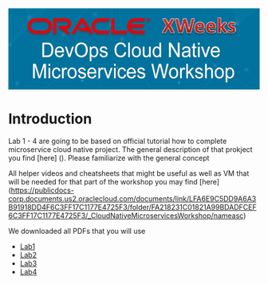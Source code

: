![](../common/images/header.png)

# Introduction #

Lab 1 - 4 are going to be based on official tutorial how to complete microservice cloud native project. 
The general description of that prokject you find [here] (). Please familiarize with the general concept

All helper videos and cheatsheets that might be useful as well as VM that will be needed for that part of the workshop you may find [here] (https://publicdocs-corp.documents.us2.oraclecloud.com/documents/link/LFA6E9C5DD9A6A3B91918DD4F6C3FF17C1177E4725F3/folder/FA218231C01821A99BDADFCEF6C3FF17C1177E4725F3/_CloudNativeMicroservicesWorkshop/nameasc)

We downloaded all PDFs that you will use

+ [Lab1](CloudWorkshop_CloudNative_100_v1.3.pdf)
+ [Lab2](CloudWorkshop_CloudNative_200_v1.3.pdf)
+ [Lab3](CloudWorkshop_CloudNative_300_v1.3.pdf)
+ [Lab4](CloudWorkshop_CloudNative_400_v1.3.pdf)


